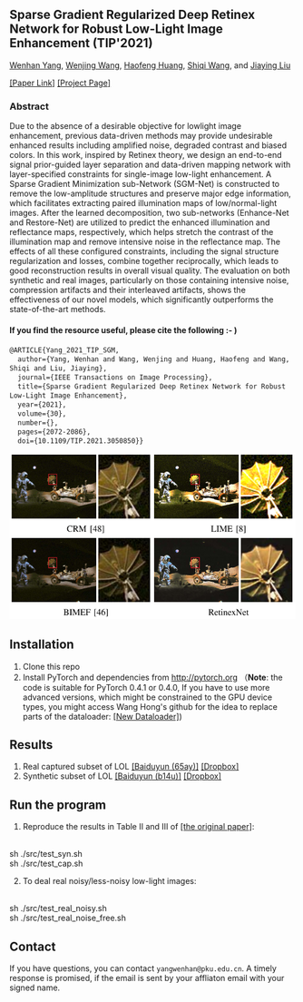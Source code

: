 ## Sparse Gradient Regularized Deep Retinex Network for Robust Low-Light Image Enhancement (TIP'2021)

[Wenhan Yang](https://flyywh.github.io/index.html), 
[Wenjing Wang](https://daooshee.github.io/website/), 
[Haofeng Huang](https://huangerbai.github.io/), 
[Shiqi Wang](https://www.cs.cityu.edu.hk/~shiqwang/), 
and [Jiaying Liu](http://www.icst.pku.edu.cn/struct/people/liujiaying.html) 

[[Paper Link]](http://39.96.165.147/Pub%20Files/2021/ywh_tip21_2.pdf)
[[Project Page]](https://github.com/flyywh/TIP-2021-Deep-Recursive-Band-Network)

### Abstract

Due to the absence of a desirable objective for lowlight image enhancement, previous data-driven methods may provide undesirable enhanced results including amplified noise, degraded contrast and biased colors. In this work, inspired by Retinex theory, we design an end-to-end signal prior-guided layer separation and data-driven mapping network with layer-specified constraints for single-image low-light enhancement. A Sparse Gradient Minimization sub-Network (SGM-Net) is constructed to remove the low-amplitude structures and preserve major edge information, which facilitates extracting paired illumination maps of low/normal-light images. After the learned decomposition, two sub-networks (Enhance-Net and Restore-Net) are utilized to predict the enhanced illumination and reflectance maps, respectively, which helps stretch the contrast of the illumination map and remove intensive noise in the reflectance map. The effects of all these configured constraints, including the signal structure regularization and losses, combine together reciprocally, which leads to good reconstruction results in overall visual quality. The evaluation on both synthetic and real images, particularly on those containing intensive noise, compression artifacts and their interleaved artifacts, shows the effectiveness of our novel models, which significantly outperforms the state-of-the-art methods.

#### If you find the resource useful, please cite the following :- )

```
@ARTICLE{Yang_2021_TIP_SGM,
  author={Yang, Wenhan and Wang, Wenjing and Huang, Haofeng and Wang, Shiqi and Liu, Jiaying},
  journal={IEEE Transactions on Image Processing}, 
  title={Sparse Gradient Regularized Deep Retinex Network for Robust Low-Light Image Enhancement}, 
  year={2021},
  volume={30},
  number={},
  pages={2072-2086},
  doi={10.1109/TIP.2021.3050850}}
```
<img src="teaser/teaser_SGM.png" > 

## Installation

1. Clone this repo
2. Install PyTorch and dependencies from http://pytorch.org 
（**Note**: the code is suitable for PyTorch 0.4.1 or 0.4.0, If you have to use more advanced versions, which might be constrained to the GPU device types, you might access Wang Hong's github for the idea to replace parts of the dataloader: [[New Dataloader]](https://github.com/hongwang01/RCDNet/tree/master/pytorch1.0%2B/for_syn/src))

## Results
1. Real captured subset of LOL [[Baiduyun (65ay)]](https://pan.baidu.com/s/1pQW7zq4yqU1zMRrlotxkXg) [[Dropbox]](https://www.dropbox.com/s/yy0p5rkcjroqrvg/SGM-Cap-Results.zip?dl=0)
2. Synthetic subset of LOL [[Baiduyun (b14u)]](https://pan.baidu.com/s/1t5OYgDgk3mQO53OXqW7QEA) [[Dropbox]](https://www.dropbox.com/s/sw5rcm6f4sw5ozs/SGM-Syn-Results.zip?dl=0)

## Run the program
1. Reproduce the results in Table II and III of [[the original paper]](http://39.96.165.147/Pub%20Files/2021/ywh_tip21_2.pdf):
<br>
sh ./src/test_syn.sh
<br>
sh ./src/test_cap.sh
<br>

2. To deal real noisy/less-noisy low-light images: 
<br>
sh ./src/test_real_noisy.sh
<br>
sh ./src/test_real_noise_free.sh
<br>

## Contact

If you have questions, you can contact `yangwenhan@pku.edu.cn`.
A timely response is promised, if the email is sent by your affliaton email with your signed name.
